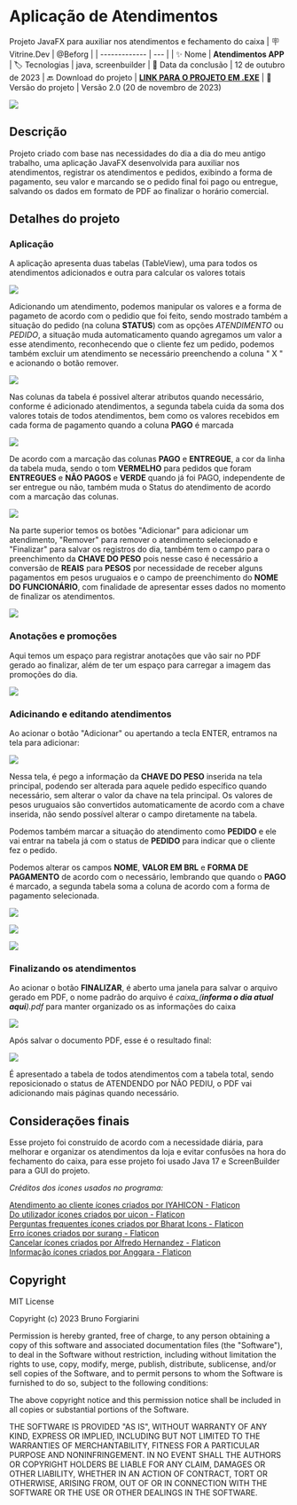 # Aplicação de Atendimentos
Projeto JavaFX para auxiliar nos atendimentos e fechamento do caixa
| :placard: Vitrine.Dev |  @Beforg   |
| -------------  | --- |
| :sparkles: Nome        | **Atendimentos APP**
| :label: Tecnologias | java, screenbuilder
| :date: Data da conclusão       | 12 de outubro de 2023
| :back: Download do projeto | [**LINK PARA O PROJETO EM .EXE**](https://drive.google.com/file/d/1P8tc2-abWZI6XEi-sp7PYJ9DBZXv2XWH/view?usp=drive_link)
| :balloon: Versão do projeto | Versão 2.0 (20 de novembro de 2023)

<!-- Inserir imagem com a #vitrinedev ao final do link -->
![](https://github.com/Beforg/assets/blob/main/imagem_2023-11-20_170029286.png#vitrinedev)

## Descrição
Projeto criado com base nas necessidades do dia a dia do meu antigo trabalho, uma aplicação JavaFX desenvolvida para auxiliar nos atendimentos, registrar os atendimentos e pedidos, exibindo a forma de pagamento, seu valor e marcando se o pedido final foi pago ou entregue, salvando os dados em formato de PDF ao finalizar o horário comercial.

## Detalhes do projeto

### Aplicação

A aplicação apresenta duas tabelas (TableView), uma para todos os atendimentos adicionados e outra para calcular os valores totais

![](https://github.com/Beforg/assets/blob/main/imagem_2023-11-20_170132543.png)

Adicionando um atendimento, podemos manipular os valores e a forma de pagameto de acordo com o pedidio que foi feito, sendo mostrado também a situação do pedido (na coluna **STATUS**) com as opções *ATENDIMENTO* ou *PEDIDO*, a situação muda automaticamento quando agregamos um valor a esse atendimento, reconhecendo que o cliente fez um pedido, podemos também excluir um atendimento se necessário preenchendo a coluna " X " e acionando o botão remover.

![](https://github.com/Beforg/assets/blob/main/imagem_2023-11-20_170513989.png)

Nas colunas da tabela é possivel alterar atributos quando necessário, conforme é adicionado atendimentos, a segunda tabela cuida da soma dos valores totais de todos atendimentos, bem como os valores recebidos em cada forma de pagamento quando a coluna **PAGO** é marcada

![](https://github.com/Beforg/assets/blob/main/imagem_2023-11-20_170554919.png)

De acordo com a marcação das colunas **PAGO** e **ENTREGUE**, a cor da linha da tabela muda, sendo o tom **VERMELHO** para pedidos que foram **ENTREGUES** e **NÃO PAGOS** e **VERDE** quando já foi PAGO, independente de ser entregue ou não, também muda o Status do atendimento de acordo com a marcação das colunas.

![](https://github.com/Beforg/assets/blob/main/imagem_2023-11-20_170711789.png)

Na parte superior temos os botões "Adicionar" para adicionar um atendimento, "Remover" para remover o atendimento selecionado e "Finalizar" para salvar os registros do dia, 
também tem o campo para o preenchimento da **CHAVE DO PESO** pois nesse caso é necessário a conversão de **REAIS** para **PESOS** por necessidade de receber alguns pagamentos em pesos uruguaios e o campo de preenchimento do **NOME DO FUNCIONÁRIO**, 
com finalidade de apresentar esses dados no momento de finalizar os atendimentos.

![](https://github.com/Beforg/assets/blob/main/imagem_2023-11-20_170731827.png)

### Anotações e promoções

Aqui temos um espaço para registrar anotações que vão sair no PDF gerado ao finalizar, além de ter um espaço para carregar a imagem das promoções do dia.

![](https://github.com/Beforg/assets/blob/main/imagem_2023-11-20_170755658.png)

### Adicinando e editando atendimentos

Ao acionar o botão "Adicionar" ou apertando a tecla ENTER, entramos na tela para adicionar:

![](https://github.com/Beforg/assets/blob/main/imagem_2023-11-20_170823463.png)

Nessa tela, é pego a informação da **CHAVE DO PESO** inserida na tela principal, podendo ser alterada para aquele pedido específico quando necessário, sem alterar o valor da chave na tela principal.
Os valores de pesos uruguaios são convertidos automaticamente de acordo com a chave inserida, não sendo possível alterar o campo diretamente na tabela.

<p>Podemos também marcar a situação do atendimento como <strong>PEDIDO</strong> e ele vai entrar na tabela já com o status de <strong>PEDIDO</strong> para indicar que o cliente fez o pedido.</p>
<p>Podemos alterar os campos <strong>NOME</strong>, <strong>VALOR EM BRL</strong> e <strong>FORMA DE PAGAMENTO</strong> de acordo com o necessário, lembrando que quando o <strong>PAGO</strong> é marcado, a segunda tabela soma a coluna de acordo com a forma de pagamento selecionada.</p>

![](https://github.com/Beforg/assets/blob/main/imagem_2023-11-20_170846017.png)

![](https://github.com/Beforg/assets/blob/main/imagem_2023-11-20_170943691.png)

![](https://github.com/Beforg/assets/blob/main/imagem_2023-11-20_171020150.png)


### Finalizando os atendimentos
Ao acionar o botão **FINALIZAR**, é aberto uma janela para salvar o arquivo gerado em PDF, o nome padrão do arquivo é *caixa_(**informa o dia atual aqui**).pdf* para manter organizado os as informações do caixa

![](https://github.com/Beforg/assets/blob/main/imagem_2023-10-12_182938450.png)

Após salvar o documento PDF, esse é o resultado final:

![](https://github.com/Beforg/assets/blob/main/imagem_2023-10-12_183825714.png)

É apresentado a tabela de todos atendimentos com a tabela total, sendo reposicionado o status de ATENDENDO por NÃO PEDIU, o PDF vai adicionando mais páginas quando necessário.

## Considerações finais
Esse projeto foi construído de acordo com a necessidade diária, para melhorar e organizar os atendimentos da loja e evitar confusões na hora do fechamento do caixa, para esse projeto foi usado Java 17 e ScreenBuilder para a GUI do projeto.

*Créditos dos icones usados no programa:*

<a href="https://www.flaticon.com/br/icones-gratis/atendimento-ao-cliente" title="atendimento ao cliente ícones">Atendimento ao cliente ícones criados por IYAHICON - Flaticon</a> <br/>
<a href="https://www.flaticon.com/br/icones-gratis/do-utilizador" title="do utilizador ícones">Do utilizador ícones criados por uicon - Flaticon</a> <br/>
<a href="https://www.flaticon.com/br/icones-gratis/perguntas-frequentes" title="perguntas frequentes ícones">Perguntas frequentes ícones criados por Bharat Icons - Flaticon</a> <br/>
<a href="https://www.flaticon.com/br/icones-gratis/erro" title="erro ícones">Erro ícones criados por surang - Flaticon</a> <br/>
<a href="https://www.flaticon.com/br/icones-gratis/cancelar" title="cancelar ícones">Cancelar ícones criados por Alfredo Hernandez - Flaticon</a> <br/>
<a href="https://www.flaticon.com/br/icones-gratis/informacao" title="informação ícones">Informação ícones criados por Anggara - Flaticon</a> <br/>

## Copyright

MIT License

Copyright (c) 2023 Bruno Forgiarini

Permission is hereby granted, free of charge, to any person obtaining a copy
of this software and associated documentation files (the "Software"), to deal
in the Software without restriction, including without limitation the rights
to use, copy, modify, merge, publish, distribute, sublicense, and/or sell
copies of the Software, and to permit persons to whom the Software is
furnished to do so, subject to the following conditions:

The above copyright notice and this permission notice shall be included in all
copies or substantial portions of the Software.

THE SOFTWARE IS PROVIDED "AS IS", WITHOUT WARRANTY OF ANY KIND, EXPRESS OR
IMPLIED, INCLUDING BUT NOT LIMITED TO THE WARRANTIES OF MERCHANTABILITY,
FITNESS FOR A PARTICULAR PURPOSE AND NONINFRINGEMENT. IN NO EVENT SHALL THE
AUTHORS OR COPYRIGHT HOLDERS BE LIABLE FOR ANY CLAIM, DAMAGES OR OTHER
LIABILITY, WHETHER IN AN ACTION OF CONTRACT, TORT OR OTHERWISE, ARISING FROM,
OUT OF OR IN CONNECTION WITH THE SOFTWARE OR THE USE OR OTHER DEALINGS IN THE
SOFTWARE.

